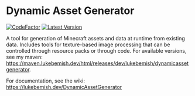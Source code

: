 # Dynamic Asset Generator

[![CodeFactor](https://www.codefactor.io/repository/github/lukebemish/dynamicassetgenerator/badge?style=for-the-badge)](https://www.codefactor.io/repository/github/lukebemish/dynamicassetgenerator)
[![Latest Version](https://img.shields.io/modrinth/v/dynamic_asset_generator?style=for-the-badge)](https://modrinth.com/mod/dynamic_asset_generator)

A tool for generation of Minecraft assets and data at runtime from existing data. Includes tools for texture-based image processing that can be controlled through resource packs or through code. For available versions, see my maven: https://maven.lukebemish.dev/html/releases/dev/lukebemish/dynamicassetgenerator.

For documentation, see the wiki: https://lukebemish.dev/DynamicAssetGenerator
